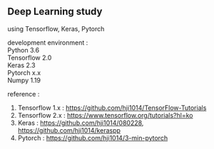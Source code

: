## Deep Learning study
using Tensorflow, Keras, Pytorch  
  
development environment :  
Python 3.6  
Tensorflow 2.0  
Keras 2.3  
Pytorch x.x  
Numpy 1.19

reference :  
1. Tensorflow 1.x : https://github.com/hji1014/TensorFlow-Tutorials
2. Tensorflow 2.x : https://www.tensorflow.org/tutorials?hl=ko
3. Keras : https://github.com/hji1014/080228, https://github.com/hji1014/keraspp
4. Pytorch : https://github.com/hji1014/3-min-pytorch

